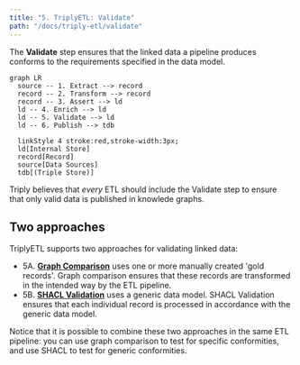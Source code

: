 ```yaml
---
title: "5. TriplyETL: Validate"
path: "/docs/triply-etl/validate"
---
```


The **Validate** step ensures that the linked data a pipeline produces conforms to the requirements specified in the data model.

```mermaid
graph LR
  source -- 1. Extract --> record
  record -- 2. Transform --> record
  record -- 3. Assert --> ld
  ld -- 4. Enrich --> ld
  ld -- 5. Validate --> ld
  ld -- 6. Publish --> tdb

  linkStyle 4 stroke:red,stroke-width:3px;
  ld[Internal Store]
  record[Record]
  source[Data Sources]
  tdb[(Triple Store)]
```

Triply believes that *every* ETL should include the Validate step to ensure that only valid data is published in knowlede graphs.

## Two approaches

TriplyETL supports two approaches for validating linked data:

- 5A. [**Graph Comparison**](/docs/triply-etl/validate/graph-comparison) uses one or more manually created 'gold records'.  Graph comparison ensures that these records are transformed in the intended way by the ETL pipeline.
- 5B. [**SHACL Validation**](/docs/triply-etl/validate/shacl) uses a generic data model.  SHACL Validation ensures that each individual record is processed in accordance with the generic data model.

Notice that it is possible to combine these two approaches in the same ETL pipeline: you can use graph comparison to test for specific conformities, and use SHACL to test for generic conformities.
